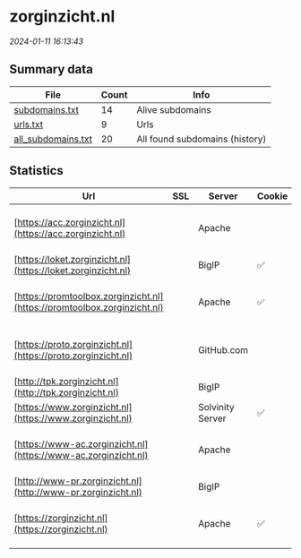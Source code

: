 # zorginzicht.nl
*2024-01-11 16:13:43*
## Summary data
| File       | Count | Info |
|------------|-------|------|
|[subdomains.txt](/data/zorginzicht.nl/subdomains.txt)|14|Alive subdomains|
|[urls.txt](/data/zorginzicht.nl/urls.txt)|9|Urls|
|[all_subdomains.txt](/data/zorginzicht.nl/all_subdomains.txt)|20|All found subdomains (history)|
## Statistics
| Url | SSL | Server | Cookie | HSTS | CSP | XFO | XXP | RP | Tech |Title |
|------------|-------|------|------|------|------|------|------|------|------|------|
|[https://acc.zorginzicht.nl](https://acc.zorginzicht.nl)| |Apache| | | | | | 3:white_check_mark: |Apache HTTP Server Basic|401 Unauthorized|
|[https://loket.zorginzicht.nl](https://loket.zorginzicht.nl)| |BigIP|:white_check_mark: |:white_check_mark: |:warning: | | 2:white_check_mark: | 3:white_check_mark: |F5 BigIP||
|[https://promtoolbox.zorginzicht.nl](https://promtoolbox.zorginzicht.nl)| |Apache|:white_check_mark: |:white_check_mark: |:warning: | | 2:white_check_mark: | 3:white_check_mark: |Apache HTTP Server HSTS|302 Found|
|[https://proto.zorginzicht.nl](https://proto.zorginzicht.nl)| |GitHub.com| | | | | | 3:white_check_mark: |Fastly GitHub Pages Varnish|Zorginzicht|
|[http://tpk.zorginzicht.nl](http://tpk.zorginzicht.nl)| |BigIP| | | | | | 3:white_check_mark: |F5 BigIP||
|[https://www.zorginzicht.nl](https://www.zorginzicht.nl)| |Solvinity Server|:white_check_mark: |:white_check_mark: |:warning: | | 2:white_check_mark: | 3:white_check_mark: |HSTS|Zorginzicht|
|[https://www-ac.zorginzicht.nl](https://www-ac.zorginzicht.nl)| |Apache| | | | | | 3:white_check_mark: |Apache HTTP Server Basic|401 Unauthorized|
|[http://www-pr.zorginzicht.nl](http://www-pr.zorginzicht.nl)| |BigIP| | | | | | 3:white_check_mark: |F5 BigIP||
|[https://zorginzicht.nl](https://zorginzicht.nl)| |Apache|:white_check_mark: |:white_check_mark: |:warning: | | 2:white_check_mark: | 3:white_check_mark: |Apache HTTP Server HSTS|301 Moved Perman...|